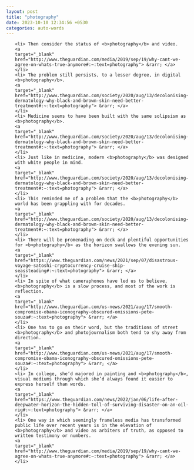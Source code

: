 ```yaml
---
layout: post
title: "photography"
date: 2023-10-10 12:34:56 +0530
categories: auto-words
---
```

<ol>

    <li> Then consider the status of <b>photography</b> and video.
    <a 
    target="_blank" 
    href="http://www.theguardian.com/media/2019/sep/19/why-cant-we-agree-on-whats-true-anymore#:~:text=photography"> &rarr; </a>
    </li>
    <li> The problem still persists, to a lesser degree, in digital <b>photography</b>.
    <a 
    target="_blank" 
    href="http://www.theguardian.com/society/2020/aug/13/decolonising-dermatology-why-black-and-brown-skin-need-better-treatment#:~:text=photography"> &rarr; </a>
    </li>
    <li> Medicine seems to have been built with the same solipsism as <b>photography</b>.
    <a 
    target="_blank" 
    href="http://www.theguardian.com/society/2020/aug/13/decolonising-dermatology-why-black-and-brown-skin-need-better-treatment#:~:text=photography"> &rarr; </a>
    </li>
    <li> Just like in medicine, modern <b>photography</b> was designed with white people in mind.
    <a 
    target="_blank" 
    href="http://www.theguardian.com/society/2020/aug/13/decolonising-dermatology-why-black-and-brown-skin-need-better-treatment#:~:text=photography"> &rarr; </a>
    </li>
    <li> This reminded me of a problem that the <b>photography</b> world has been grappling with for decades.
    <a 
    target="_blank" 
    href="http://www.theguardian.com/society/2020/aug/13/decolonising-dermatology-why-black-and-brown-skin-need-better-treatment#:~:text=photography"> &rarr; </a>
    </li>
    <li> There will be promenading on deck and plentiful opportunities for <b>photography</b> as the horizon swallows the evening sun.
    <a 
    target="_blank" 
    href="https://www.theguardian.com/news/2021/sep/07/disastrous-voyage-satoshi-cryptocurrency-cruise-ship-seassteading#:~:text=photography"> &rarr; </a>
    </li>
    <li> In spite of what cameraphones have led us to believe, <b>photography</b> is a slow process, and most of the work is reflection.
    <a 
    target="_blank" 
    href="http://www.theguardian.com/us-news/2021/aug/17/smooth-compromise-obama-iconography-obscured-omissions-pete-souza#:~:text=photography"> &rarr; </a>
    </li>
    <li> One has to go on their word, but the traditions of street <b>photography</b> and photojournalism both tend to shy away from direction.
    <a 
    target="_blank" 
    href="http://www.theguardian.com/us-news/2021/aug/17/smooth-compromise-obama-iconography-obscured-omissions-pete-souza#:~:text=photography"> &rarr; </a>
    </li>
    <li> In college, she’d majored in painting and <b>photography</b>, visual mediums through which she’d always found it easier to express herself than words.
    <a 
    target="_blank" 
    href="https://www.theguardian.com/news/2022/jan/06/life-after-deepwater-horizon-the-hidden-toll-of-surviving-disaster-on-an-oil-rig#:~:text=photography"> &rarr; </a>
    </li>
    <li> One way in which seemingly frameless media has transformed public life over recent years is in the elevation of <b>photography</b> and video as arbiters of truth, as opposed to written testimony or numbers.
    <a 
    target="_blank" 
    href="http://www.theguardian.com/media/2019/sep/19/why-cant-we-agree-on-whats-true-anymore#:~:text=photography"> &rarr; </a>
    </li>